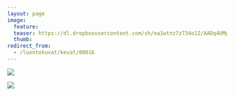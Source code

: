 ```yaml
---
layout: page
image:
  feature:
  teaser: https://dl.dropboxusercontent.com/sh/ea1wtnz7z734o12/AADq4UMpe4SVf24uhDpPPuzKa/luontokuvat/kev%C3%A4t/20140414_191805-245px.jpg
  thumb:
redirect_from:
  - /luontokuvat/kevat/00016
---
```


[![](https://dl.dropboxusercontent.com/sh/ea1wtnz7z734o12/AACKtT1B2-K-d917kWuqBFsHa/luontokuvat/kev%C3%A4t/20140414_190210-800px.jpg)](https://dl.dropboxusercontent.com/sh/ea1wtnz7z734o12/AACVC74qCZUuCkk9bq-8Hkvka/luontokuvat/kev%C3%A4t/20140414_190210.jpg)

[![](https://dl.dropboxusercontent.com/sh/ea1wtnz7z734o12/AAAlYcXMacySToVdXNVuh1FXa/luontokuvat/kev%C3%A4t/20140414_191805-800px.jpg)](https://dl.dropboxusercontent.com/sh/ea1wtnz7z734o12/AAA8ZeX3uQ3hhmhqDAhAQw2Na/luontokuvat/kev%C3%A4t/20140414_191805.jpg)
